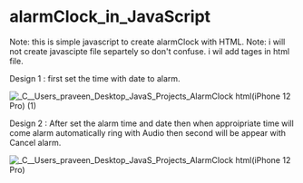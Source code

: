 # alarmClock_in_JavaScript

Note: this is simple javascript to create alarmClock with HTML.
Note: i will not create javascipte file separtely so don't confuse. i wil add <script></script> tages in html file.

Design 1 : first set the time with date to alarm.

![_C__Users_praveen_Desktop_JavaS_Projects_AlarmClock html(iPhone 12 Pro) (1)](https://user-images.githubusercontent.com/84122399/179768331-aca1ab47-0d4d-4b99-b7f7-f602a1385b22.png)


Design 2 : After set the alarm time and date then when approipriate time will come alarm automatically ring with Audio then second will be appear with Cancel alarm.


![_C__Users_praveen_Desktop_JavaS_Projects_AlarmClock html(iPhone 12 Pro)](https://user-images.githubusercontent.com/84122399/179769022-035f4b65-9639-446a-a915-f2a9f0775a14.png)

